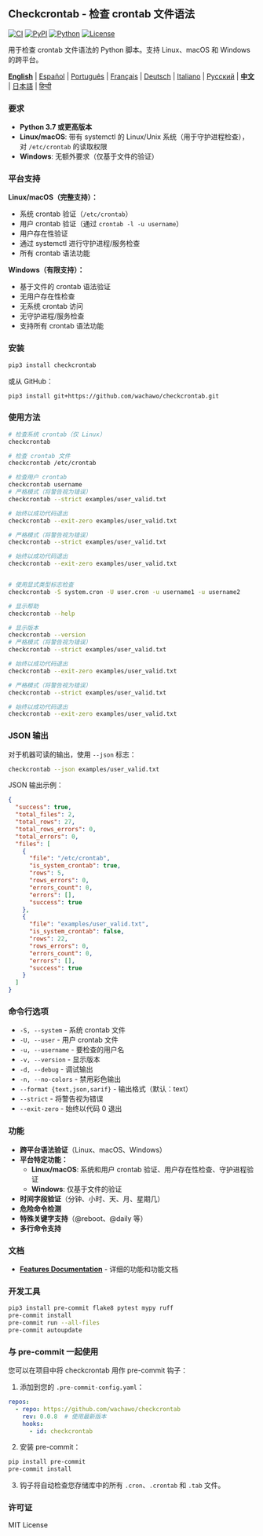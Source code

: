 ## Checkcrontab - 检查 crontab 文件语法

[![CI](https://github.com/wachawo/checkcrontab/actions/workflows/ci.yml/badge.svg)](https://github.com/wachawo/checkcrontab/actions/workflows/ci.yml)
[![PyPI](https://img.shields.io/pypi/v/checkcrontab.svg)](https://pypi.org/project/checkcrontab/)
[![Python](https://img.shields.io/pypi/pyversions/checkcrontab.svg)](https://pypi.org/project/checkcrontab/)
[![License](https://img.shields.io/badge/license-MIT-blue.svg)](https://github.com/wachawo/checkcrontab/blob/main/LICENSE)

用于检查 crontab 文件语法的 Python 脚本。支持 Linux、macOS 和 Windows 的跨平台。

**[English](https://github.com/wachawo/checkcrontab/blob/main/README.md)** | [Español](https://github.com/wachawo/checkcrontab/blob/main/docs/README_ES.md) | [Português](https://github.com/wachawo/checkcrontab/blob/main/docs/README_PT.md) | [Français](https://github.com/wachawo/checkcrontab/blob/main/docs/README_FR.md) | [Deutsch](https://github.com/wachawo/checkcrontab/blob/main/docs/README_DE.md) | [Italiano](https://github.com/wachawo/checkcrontab/blob/main/docs/README_IT.md) | [Русский](https://github.com/wachawo/checkcrontab/blob/main/docs/README_RU.md) | **[中文](https://github.com/wachawo/checkcrontab/blob/main/docs/README_ZH.md)** | [日本語](https://github.com/wachawo/checkcrontab/blob/main/docs/README_JA.md) | [हिन्दी](https://github.com/wachawo/checkcrontab/blob/main/docs/README_HI.md)

### 要求

- **Python 3.7 或更高版本**
- **Linux/macOS**: 带有 systemctl 的 Linux/Unix 系统（用于守护进程检查），对 `/etc/crontab` 的读取权限
- **Windows**: 无额外要求（仅基于文件的验证）

### 平台支持

**Linux/macOS（完整支持）：**
- 系统 crontab 验证（`/etc/crontab`）
- 用户 crontab 验证（通过 `crontab -l -u username`）
- 用户存在性验证
- 通过 systemctl 进行守护进程/服务检查
- 所有 crontab 语法功能

**Windows（有限支持）：**
- 基于文件的 crontab 语法验证
- 无用户存在性检查
- 无系统 crontab 访问
- 无守护进程/服务检查
- 支持所有 crontab 语法功能

### 安装

```bash
pip3 install checkcrontab
```

或从 GitHub：

```bash
pip3 install git+https://github.com/wachawo/checkcrontab.git
```

### 使用方法

```bash
# 检查系统 crontab（仅 Linux）
checkcrontab

# 检查 crontab 文件
checkcrontab /etc/crontab

# 检查用户 crontab
checkcrontab username
# 严格模式（将警告视为错误）
checkcrontab --strict examples/user_valid.txt

# 始终以成功代码退出
checkcrontab --exit-zero examples/user_valid.txt

# 严格模式（将警告视为错误）
checkcrontab --strict examples/user_valid.txt

# 始终以成功代码退出
checkcrontab --exit-zero examples/user_valid.txt


# 使用显式类型标志检查
checkcrontab -S system.cron -U user.cron -u username1 -u username2

# 显示帮助
checkcrontab --help

# 显示版本
checkcrontab --version
# 严格模式（将警告视为错误）
checkcrontab --strict examples/user_valid.txt

# 始终以成功代码退出
checkcrontab --exit-zero examples/user_valid.txt

# 严格模式（将警告视为错误）
checkcrontab --strict examples/user_valid.txt

# 始终以成功代码退出
checkcrontab --exit-zero examples/user_valid.txt

```

### JSON 输出

对于机器可读的输出，使用 `--json` 标志：

```bash
checkcrontab --json examples/user_valid.txt
```

JSON 输出示例：

```json
{
  "success": true,
  "total_files": 2,
  "total_rows": 27,
  "total_rows_errors": 0,
  "total_errors": 0,
  "files": [
    {
      "file": "/etc/crontab",
      "is_system_crontab": true,
      "rows": 5,
      "rows_errors": 0,
      "errors_count": 0,
      "errors": [],
      "success": true
    },
    {
      "file": "examples/user_valid.txt",
      "is_system_crontab": false,
      "rows": 22,
      "rows_errors": 0,
      "errors_count": 0,
      "errors": [],
      "success": true
    }
  ]
}
```

### 命令行选项

- `-S, --system` - 系统 crontab 文件
- `-U, --user` - 用户 crontab 文件
- `-u, --username` - 要检查的用户名
- `-v, --version` - 显示版本
- `-d, --debug` - 调试输出
- `-n, --no-colors` - 禁用彩色输出
- `--format {text,json,sarif}` - 输出格式（默认：text）
- `--strict` - 将警告视为错误
- `--exit-zero` - 始终以代码 0 退出

### 功能

- **跨平台语法验证**（Linux、macOS、Windows）
- **平台特定功能：**
  - **Linux/macOS**: 系统和用户 crontab 验证、用户存在性检查、守护进程验证
  - **Windows**: 仅基于文件的验证
- **时间字段验证**（分钟、小时、天、月、星期几）
- **危险命令检测**
- **特殊关键字支持**（@reboot、@daily 等）
- **多行命令支持**

### 文档

- **[Features Documentation](https://github.com/wachawo/checkcrontab/blob/main/docs/FEATURES.md)** - 详细的功能和功能文档

### 开发工具

```bash
pip3 install pre-commit flake8 pytest mypy ruff
pre-commit install
pre-commit run --all-files
pre-commit autoupdate
```

### 与 pre-commit 一起使用

您可以在项目中将 checkcrontab 用作 pre-commit 钩子：

1. 添加到您的 `.pre-commit-config.yaml`：

```yaml
repos:
  - repo: https://github.com/wachawo/checkcrontab
    rev: 0.0.8  # 使用最新版本
    hooks:
      - id: checkcrontab
```

2. 安装 pre-commit：

```bash
pip install pre-commit
pre-commit install
```

3. 钩子将自动检查您存储库中的所有 `.cron`、`.crontab` 和 `.tab` 文件。

### 许可证

MIT License
